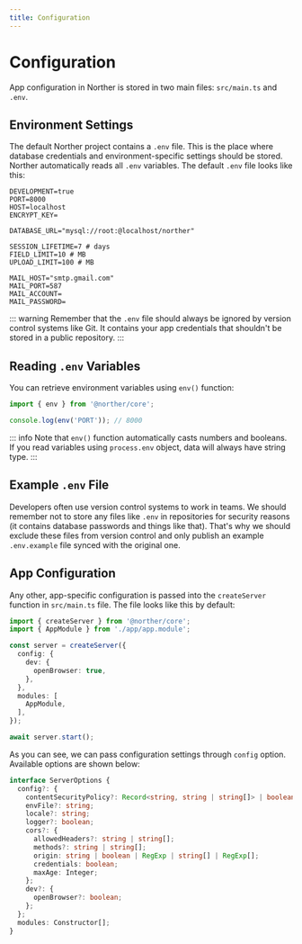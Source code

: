 ```yaml
---
title: Configuration
---
```


# Configuration

App configuration in Norther is stored in two main files: `src/main.ts` and `.env`.

## Environment Settings

The default Norther project contains a `.env` file. This is the place where database credentials and environment-specific settings should be stored. Norther automatically reads all `.env` variables. The default `.env` file looks like this:

```
DEVELOPMENT=true
PORT=8000
HOST=localhost
ENCRYPT_KEY=

DATABASE_URL="mysql://root:@localhost/norther"

SESSION_LIFETIME=7 # days
FIELD_LIMIT=10 # MB
UPLOAD_LIMIT=100 # MB

MAIL_HOST="smtp.gmail.com"
MAIL_PORT=587
MAIL_ACCOUNT=
MAIL_PASSWORD=
```

::: warning
Remember that the `.env` file should always be ignored by version control systems like Git. It contains your app credentials that shouldn't be stored in a public repository.
:::

## Reading `.env` Variables

You can retrieve environment variables using `env()` function:

```ts
import { env } from '@norther/core';

console.log(env('PORT')); // 8000
```

::: info
Note that `env()` function automatically casts numbers and booleans. If you read variables using `process.env` object, data will always have string type.
:::

## Example `.env` File

Developers often use version control systems to work in teams. We should remember not to store any files like `.env` in repositories for security reasons (it contains database passwords and things like that). That's why we should exclude these files from version control and only publish an example `.env.example` file synced with the original one.

## App Configuration

Any other, app-specific configuration is passed into the `createServer` function in `src/main.ts` file. The file looks like this by default:

```ts
import { createServer } from '@norther/core';
import { AppModule } from './app/app.module';

const server = createServer({
  config: {
    dev: {
      openBrowser: true,
    },
  },
  modules: [
    AppModule,
  ],
});

await server.start();
```

As you can see, we can pass configuration settings through `config` option. Available options are shown below:

```ts
interface ServerOptions {
  config?: {
    contentSecurityPolicy?: Record<string, string | string[]> | boolean;
    envFile?: string;
    locale?: string;
    logger?: boolean;
    cors?: {
      allowedHeaders?: string | string[];
      methods?: string | string[];
      origin: string | boolean | RegExp | string[] | RegExp[];
      credentials: boolean;
      maxAge: Integer;
    };
    dev?: {
      openBrowser?: boolean;
    };
  };
  modules: Constructor[];
}
```

